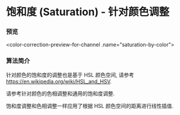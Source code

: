 # 饱和度 (Saturation) - 针对颜色调整


### 预览

<color-correction-preview-for-channel .name="saturation-by-color"></color-correction-preview-for-channel>


### 算法简介

针对颜色的饱和度的调整也是基于 HSL 颜色空间, 请参考 <https://en.wikipedia.org/wiki/HSL_and_HSV>.

请参考针对颜色的色相调整和通用的饱和度调整.

饱和度调整和色相调整一样应用了根据 HSL 颜色空间的距离进行线性插值.